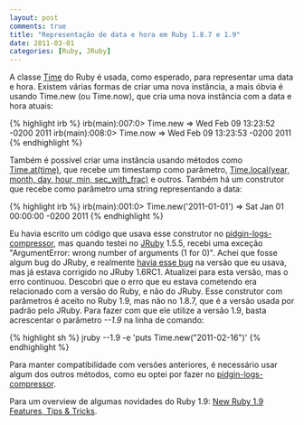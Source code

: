 ```yaml
---
layout: post
comments: true
title: "Representação de data e hora em Ruby 1.8.7 e 1.9"
date: 2011-03-01
categories: [Ruby, JRuby]
---
```

A classe [Time](http://www.ruby-doc.org/core/classes/Time.html) do Ruby é usada, como esperado, para representar uma data e hora. Existem várias formas de criar uma nova instância, a mais óbvia é usando Time.new (ou Time.now), que cria uma nova instância com a data e hora atuais:

{% highlight irb %}
irb(main):007:0> Time.new
=> Wed Feb 09 13:23:52 -0200 2011
irb(main):008:0> Time.now
=> Wed Feb 09 13:23:53 -0200 2011
{% endhighlight  %}

Também é possível criar uma instância usando métodos como [Time.at(time)](http://www.ruby-doc.org/core/classes/Time.html#M000334), que recebe um timestamp como parâmetro, [Time.local(year, month, day, hour, min, sec_with_frac)](http://www.ruby-doc.org/core/classes/Time.html#M000337) e outros. Também há um construtor que recebe como parâmetro uma string representando a data:

{% highlight irb %}
irb(main):001:0> Time.new('2011-01-01')
=> Sat Jan 01 00:00:00 -0200 2011
{% endhighlight  %}

Eu havia escrito um código que usava esse construtor no [pidgin-logs-compressor](https://github.com/ggarnier/pidgin-logs-compressor), mas quando testei no [JRuby](http://jruby.org) 1.5.5, recebi uma exceção "ArgumentError: wrong number of arguments (1 for 0)". Achei que fosse algum bug do JRuby, e realmente [havia esse bug](http://jira.codehaus.org/browse/JRUBY-5008) na versão que eu usava, mas já estava corrigido no JRuby 1.6RC1. Atualizei para esta versão, mas o erro continuou. Descobri que o erro que eu estava cometendo era relacionado com a versão do Ruby, e não do JRuby. Esse construtor com parâmetros é aceito no Ruby 1.9, mas não no 1.8.7, que é a versão usada por padrão pelo JRuby. Para fazer com que ele utilize a versão 1.9, basta acrescentar o parâmetro _\-\-1.9_ na linha de comando:

{% highlight sh %}
jruby --1.9 -e 'puts Time.new("2011-02-16")'
{% endhighlight  %}

Para manter compatibilidade com versões anteriores, é necessário usar algum dos outros métodos, como eu optei por fazer no [pidgin-logs-compressor](https://github.com/ggarnier/pidgin-logs-compressor).

Para um overview de algumas novidades do Ruby 1.9: [New Ruby 1.9 Features, Tips & Tricks](http://www.igvita.com/2011/02/03/new-ruby-19-features-tips-tricks/).
